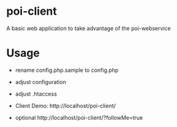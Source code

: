 poi-client
==========

A basic web application to take advantage of the poi-webservice


Usage
==========

* rename config.php.sample to config.php
* adjust configuration
* adjust .htaccess

* Client Demo: http://localhost/poi-client/
* optional http://localhost/poi-client/?followMe=true

